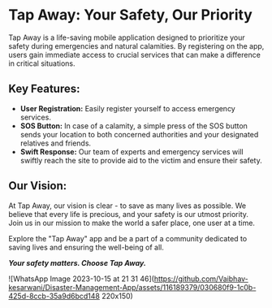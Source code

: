 # Tap Away: Your Safety, Our Priority

Tap Away is a life-saving mobile application designed to prioritize your safety during emergencies and natural calamities. By registering on the app, users gain immediate access to crucial services that can make a difference in critical situations.

## Key Features:

* **User Registration:** Easily register yourself to access emergency services.
* **SOS Button:** In case of a calamity, a simple press of the SOS button sends your location to both concerned authorities and your designated relatives and friends.
* **Swift Response:** Our team of experts and emergency services will swiftly reach the site to provide aid to the victim and ensure their safety.

## Our Vision:

At Tap Away, our vision is clear - to save as many lives as possible. We believe that every life is precious, and your safety is our utmost priority. Join us in our mission to make the world a safer place, one user at a time.

Explore the "Tap Away" app and be a part of a community dedicated to saving lives and ensuring the well-being of all.

***Your safety matters. Choose Tap Away.***

![WhatsApp Image 2023-10-15 at 21 31 46](https://github.com/Vaibhav-kesarwani/Disaster-Management-App/assets/116189379/030680f9-1c0b-425d-8ccb-35a9d6bcd148 220x150)